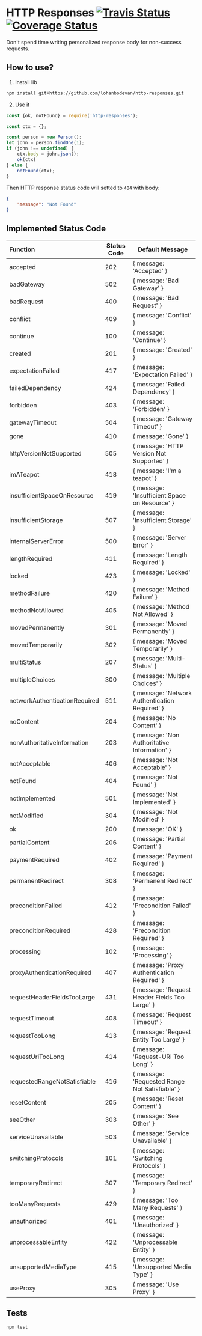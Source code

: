 # HTTP Responses <a href="https://travis-ci.org/lohanbodevan/http-responses"><img alt="Travis Status" src="https://travis-ci.org/lohanbodevan/http-responses.svg?branch=master"></a> [![Coverage Status](https://coveralls.io/repos/github/lohanbodevan/http-responses/badge.svg)](https://coveralls.io/github/lohanbodevan/http-responses)

Don't spend time writing personalized response body for non-success requests.

## How to use?
1. Install lib
```bash
npm install git+https://github.com/lohanbodevan/http-responses.git
```

2. Use it
```javascript
const {ok, notFound} = require('http-responses');

const ctx = {};

const person = new Person();
let john = person.findOne(1);
if (john !== undefined) {
    ctx.body = john.json();
    ok(ctx)
} else {
    notFound(ctx);
}
```

Then HTTP response status code will setted to `404` with body:
```json
{
    "message": "Not Found"
}
```

## Implemented Status Code
| Function | Status Code | Default Message |
|:---------|------------|--------------|
| accepted | 202 | { message: 'Accepted' } |
| badGateway | 502 | { message: 'Bad Gateway' } |
| badRequest | 400 | { message: 'Bad Request' } |
| conflict | 409 | { message: 'Conflict' } |
| continue | 100 | { message: 'Continue' } |
| created | 201 | { message: 'Created' } |
| expectationFailed | 417 | { message: 'Expectation Failed' } |
| failedDependency | 424 | { message: 'Failed Dependency' } |
| forbidden | 403 | { message: 'Forbidden' } |
| gatewayTimeout | 504 | { message: 'Gateway Timeout' } |
| gone | 410 | { message: 'Gone' } |
| httpVersionNotSupported | 505 | { message: 'HTTP Version Not Supported' } |
| imATeapot | 418 | { message: 'I\'m a teapot' } |
| insufficientSpaceOnResource | 419 | { message: 'Insufficient Space on Resource' } |
| insufficientStorage | 507 | { message: 'Insufficient Storage' } |
| internalServerError | 500 | { message: 'Server Error' } |
| lengthRequired | 411 | { message: 'Length Required' } |
| locked | 423 | { message: 'Locked' } |
| methodFailure | 420 | { message: 'Method Failure' } |
| methodNotAllowed | 405 | { message: 'Method Not Allowed' } |
| movedPermanently | 301 | { message: 'Moved Permanently' } |
| movedTemporarily | 302 | { message: 'Moved Temporarily' } |
| multiStatus | 207 | { message: 'Multi-Status' } |
| multipleChoices | 300 | { message: 'Multiple Choices' } |
| networkAuthenticationRequired | 511 | { message: 'Network Authentication Required' } |
| noContent | 204 | { message: 'No Content' } |
| nonAuthoritativeInformation | 203 | { message: 'Non Authoritative Information' } |
| notAcceptable | 406 | { message: 'Not Acceptable' } |
| notFound | 404 | { message: 'Not Found' } |
| notImplemented | 501 | { message: 'Not Implemented' } |
| notModified | 304 | { message: 'Not Modified' } |
| ok | 200 | { message: 'OK' } |
| partialContent | 206 | { message: 'Partial Content' } |
| paymentRequired | 402 | { message: 'Payment Required' } |
| permanentRedirect | 308 | { message: 'Permanent Redirect' } |
| preconditionFailed | 412 | { message: 'Precondition Failed' } |
| preconditionRequired | 428 | { message: 'Precondition Required' } |
| processing | 102 | { message: 'Processing' } |
| proxyAuthenticationRequired | 407 | { message: 'Proxy Authentication Required' } |
| requestHeaderFieldsTooLarge | 431 | { message: 'Request Header Fields Too Large' } |
| requestTimeout | 408 | { message: 'Request Timeout' } |
| requestTooLong | 413 | { message: 'Request Entity Too Large' } |
| requestUriTooLong | 414 | { message: 'Request-URI Too Long' } |
| requestedRangeNotSatisfiable | 416 | { message: 'Requested Range Not Satisfiable' } |
| resetContent | 205 | { message: 'Reset Content' } |
| seeOther | 303 | { message: 'See Other' } |
| serviceUnavailable | 503 | { message: 'Service Unavailable' } |
| switchingProtocols | 101 | { message: 'Switching Protocols' } |
| temporaryRedirect | 307 | { message: 'Temporary Redirect' } |
| tooManyRequests | 429 | { message: 'Too Many Requests' } |
| unauthorized | 401 | { message: 'Unauthorized' } |
| unprocessableEntity | 422 | { message: 'Unprocessable Entity' } |
| unsupportedMediaType | 415 | { message: 'Unsupported Media Type' } |
| useProxy | 305 | { message: 'Use Proxy' } |

## Tests
```bash
npm test
```
